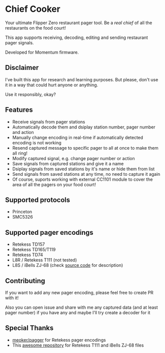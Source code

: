 # Chief Cooker
Your ultimate Flipper Zero restaurant pager tool. Be a _real chief_ of all the restaurants on the food court!

This app supports receiving, decoding, editing and sending restaurant pager signals. 

Developed for Momentum firmware. 

## Disclaimer
I've built this app for research and learning purposes. But please, don't use it in a way that could hurt anyone or anything.

Use it responsibly, okay?

## Features
- Receive signals from pager stations
- Automatically decode them and dsiplay station number, pager number and action
- Manually change encoding in real-time if automatically detected encoding is not working
- Resend captured message to specific pager to all at once to make them all ring!
- Modify captured signal, e.g. change pager number or action
- Save signals from captured stations and give it a name
- Dsiplay signals from saved stations by it's name or hide them from list
- Send signals from saved stations at any time, no need to capture it again
- Of course, suports working with external CC1101 module to cover the area of all the pagers on your food court! 

## Supported protocols
- Princeton
- SMC5326

## Supported pager encodings
- Retekess TD157
- Retekess TD165/T119
- Retekess TD74
- L8R / Retekess T111 (not tested)
- L8S / iBells ZJ-68 (check [source code](app/pager/decoder/L8SDecoder.hpp#L8) for description)

## Contributing
If you want to add any new pager encoding, please feel free to create PR with it!

Also you can open issue and share with me any captured data (and at least pager number) if you have any and maybe I'll try create a decoder for it

## Special Thanks
- [meoker/pagger](https://github.com/meoker/pagger) for Retekess pager encodings
- This [awesome repository](https://dev.xcjs.com/r0073dl053r/flipper-playground/-/tree/main/Sub-GHz/Restaurant_Pagers?ref_type=heads) for Retekess T111 and iBells ZJ-68 files
